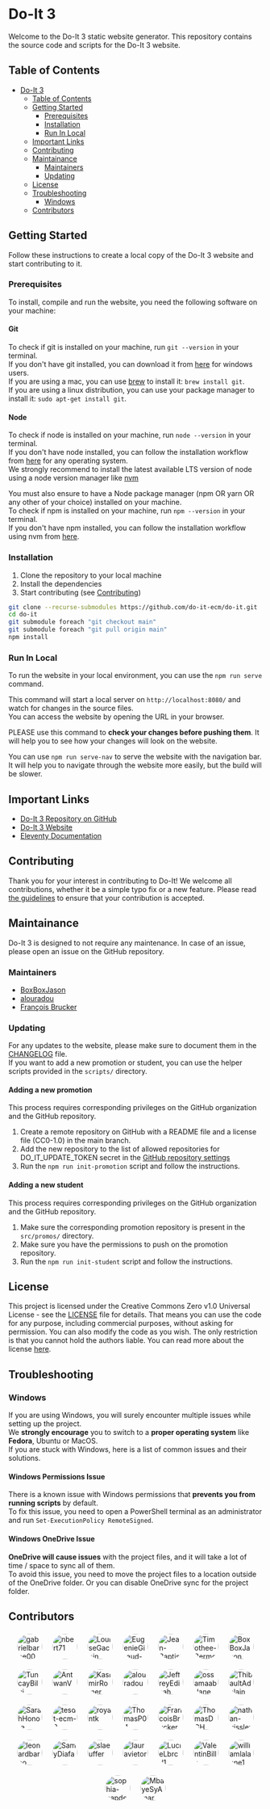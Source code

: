 # Do-It 3 <span id="do-it-3"></span>

Welcome to the Do-It 3 static website generator. This repository contains the source code and scripts for the Do-It 3 website.

## Table of Contents <span id="table-of-contents"></span>

- [Do-It 3](#do-it-3)
  - [Table of Contents](#table-of-contents)
  - [Getting Started](#getting-started)
    - [Prerequisites](#prerequisites)
    - [Installation](#installation)
    - [Run In Local](#run-in-local)
  - [Important Links](#important-links)
  - [Contributing](#contributing)
  - [Maintainance](#maintainance)
    - [Maintainers](#maintainers)
    - [Updating](#updating)
  - [License](#license)
  - [Troubleshooting](#troubleshooting)
    - [Windows](#windows)
  - [Contributors](#contributors)

## Getting Started <span id="getting-started"></span>

Follow these instructions to create a local copy of the Do-It 3 website and start contributing to it.

### Prerequisites <span id="prerequisites"></span>

To install, compile and run the website, you need the following software on your machine:

#### Git

To check if git is installed on your machine, run ```git --version``` in your terminal.\
If you don't have git installed, you can download it from [here](https://git-scm.com/downloads) for windows users.\
If you are using a mac, you can use [brew](https://brew.sh) to install it: `brew install git`.\
If you are using a linux distribution, you can use your package manager to install it: `sudo apt-get install git`.

#### Node

To check if node is installed on your machine, run ```node --version``` in your terminal.\
If you don't have node installed, you can follow the installation workflow from [here](https://nodejs.org/en/download/) for any operating system.\
We strongly recommend to install the latest available LTS version of node using a node version manager like [nvm](https://github.com/nvm-sh/nvm?tab=readme-ov-file#installing-and-updating)

You must also ensure to have a Node package manager (npm OR yarn OR any other of your choice) installed on your machine.\
To check if npm is installed on your machine, run ```npm --version``` in your terminal.\
If you don't have npm installed, you can follow the installation workflow using nvm from [here](https://github.com/nvm-sh/nvm?tab=readme-ov-file#installing-and-updating).

### Installation <span id="installation"></span>

1. Clone the repository to your local machine
2. Install the dependencies
3. Start contributing (see [Contributing](./CONTRIBUTING.md))

```bash
git clone --recurse-submodules https://github.com/do-it-ecm/do-it.git
cd do-it
git submodule foreach "git checkout main"
git submodule foreach "git pull origin main"
npm install
```

### Run In Local <span id="run-in-local"></span>

To run the website in your local environment, you can use the `npm run serve` command.

This command will start a local server on `http://localhost:8080/` and watch for changes in the source files.\
You can access the website by opening the URL in your browser.

PLEASE use this command to **check your changes before pushing them**. It will help you to see how your changes will look on the website.

You can use `npm run serve-nav` to serve the website with the navigation bar. It will help you to navigate through the website more easily, but the build will be slower.

## Important Links <span id="important-links"></span>

- [Do-It 3 Repository on GitHub](https://github.com/do-it-ecm/do-it)
- [Do-It 3 Website](https://do-it.aioli.ec-m.fr/)
- [Eleventy Documentation](https://www.11ty.dev/docs/)

## Contributing <span id="contributing"></span>

Thank you for your interest in contributing to Do-It! We welcome all contributions, whether it be a simple typo fix or a new feature. Please read [the guidelines](./CONTRIBUTING.md) to ensure that your contribution is accepted.

## Maintainance <span id="maintainance"></span>

Do-It 3 is designed to not require any maintenance. In case of an issue, please open an issue on the GitHub repository.

### Maintainers <span id="maintainers"></span>

- [BoxBoxJason](https://github.com/BoxBoxJason)
- [alouradou](https://githubcom/alouradou)
- [François Brucker](https://github.com/FrancoisBrucker)

### Updating <span id="updating"></span>

For any updates to the website, please make sure to document them in the [CHANGELOG](./CHANGELOG.md) file.\
If you want to add a new promotion or student, you can use the helper scripts provided in the `scripts/` directory.

#### Adding a new promotion

This process requires corresponding privileges on the GitHub organization and the GitHub repository.

1. Create a remote repository on GitHub with a README file and a license file (CC0-1.0) in the main branch.
2. Add the new repository to the list of allowed repositories for DO_IT_UPDATE_TOKEN secret in the [GitHub repository settings](https://github.com/organizations/do-it-ecm/settings/secrets/actions/DO_IT_UPDATE_TOKEN)
3. Run the `npm run init-promotion` script and follow the instructions.

#### Adding a new student

This process requires corresponding privileges on the GitHub organization and the GitHub repository.

1. Make sure the corresponding promotion repository is present in the `src/promos/` directory.
2. Make sure you have the permissions to push on the promotion repository.
3. Run the `npm run init-student` script and follow the instructions.

## License <span id="license"></span>

This project is licensed under the Creative Commons Zero v1.0 Universal License - see the [LICENSE](./LICENSE) file for details.
That means you can use the code for any purpose, including commercial purposes, without asking for permission. You can also modify the code as you wish. The only restriction is that you cannot hold the authors liable. You can read more about the license [here](https://creativecommons.org/publicdomain/zero/1.0/).

## Troubleshooting <span id="troubleshooting"></span>

### Windows <span id="windows"></span>

If you are using Windows, you will surely encounter multiple issues while setting up the project.\
We **strongly encourage** you to switch to a **proper operating system** like **Fedora**, Ubuntu or MacOS.\
If you are stuck with Windows, here is a list of common issues and their solutions.

#### Windows Permissions Issue

There is a known issue with Windows permissions that **prevents you from running scripts** by default.\
To fix this issue, you need to open a PowerShell terminal as an administrator and run `Set-ExecutionPolicy RemoteSigned`.

#### Windows OneDrive Issue

**OneDrive will cause issues** with the project files, and it will take a lot of time / space to sync all of them.\
To avoid this issue, you need to move the project files to a location outside of the OneDrive folder. Or you can disable OneDrive sync for the project folder.

## Contributors <span id="contributors"></span>

<div style="display: flex; flex-wrap: wrap; gap: 10px; justify-content: center; align-items: center;">
    <a href="https://github.com/gabrielbarbe00" style="display: flex; flex-direction: column; align-items: center; text-decoration: none;"><img src="https://avatars.githubusercontent.com/u/112874056?v=4" title="gabrielbarbe00" alt="gabrielbarbe00" style="width: 50px; height: 50px; border-radius: 50%; margin: 5px;"></a>
    <a href="https://github.com/nbert71" style="display: flex; flex-direction: column; align-items: center; text-decoration: none;"><img src="https://avatars.githubusercontent.com/u/75083621?v=4" title="nbert71" alt="nbert71" style="width: 50px; height: 50px; border-radius: 50%; margin: 5px;"></a>
    <a href="https://github.com/LouiseGacoin" style="display: flex; flex-direction: column; align-items: center; text-decoration: none;"><img src="https://avatars.githubusercontent.com/u/112874138?v=4" title="LouiseGacoin" alt="LouiseGacoin" style="width: 50px; height: 50px; border-radius: 50%; margin: 5px;"></a>
    <a href="https://github.com/EugenieGiraud-Telme" style="display: flex; flex-direction: column; align-items: center; text-decoration: none;"><img src="https://avatars.githubusercontent.com/u/112874091?v=4" title="EugenieGiraud-Telme" alt="EugenieGiraud-Telme" style="width: 50px; height: 50px; border-radius: 50%; margin: 5px;"></a>
    <a href="https://github.com/Jean-Baptiste-DP" style="display: flex; flex-direction: column; align-items: center; text-decoration: none;"><img src="https://avatars.githubusercontent.com/u/77680664?v=4" title="Jean-Baptiste-DP" alt="Jean-Baptiste-DP" style="width: 50px; height: 50px; border-radius: 50%; margin: 5px;"></a>
    <a href="https://github.com/Timothee-Bermond" style="display: flex; flex-direction: column; align-items: center; text-decoration: none;"><img src="https://avatars.githubusercontent.com/u/94856338?v=4" title="Timothee-Bermond" alt="Timothee-Bermond" style="width: 50px; height: 50px; border-radius: 50%; margin: 5px;"></a>
    <a href="https://github.com/BoxBoxJason" style="display: flex; flex-direction: column; align-items: center; text-decoration: none;"><img src="https://avatars.githubusercontent.com/u/62643679?v=4" title="BoxBoxJason" alt="BoxBoxJason" style="width: 50px; height: 50px; border-radius: 50%; margin: 5px;"></a>
    <a href="https://github.com/TuncayBilgi" style="display: flex; flex-direction: column; align-items: center; text-decoration: none;"><img src="https://avatars.githubusercontent.com/u/90749676?v=4" title="TuncayBilgi" alt="TuncayBilgi" style="width: 50px; height: 50px; border-radius: 50%; margin: 5px;"></a>
    <a href="https://github.com/AntwanV" style="display: flex; flex-direction: column; align-items: center; text-decoration: none;"><img src="https://avatars.githubusercontent.com/u/73229456?v=4" title="AntwanV" alt="AntwanV" style="width: 50px; height: 50px; border-radius: 50%; margin: 5px;"></a>
    <a href="https://github.com/KasimirRomer" style="display: flex; flex-direction: column; align-items: center; text-decoration: none;"><img src="https://avatars.githubusercontent.com/u/47687775?v=4" title="KasimirRomer" alt="KasimirRomer" style="width: 50px; height: 50px; border-radius: 50%; margin: 5px;"></a>
    <a href="https://github.com/alouradou" style="display: flex; flex-direction: column; align-items: center; text-decoration: none;"><img src="https://avatars.githubusercontent.com/u/18040415?v=4" title="alouradou" alt="alouradou" style="width: 50px; height: 50px; border-radius: 50%; margin: 5px;"></a>
    <a href="https://github.com/JeffreyEdisah" style="display: flex; flex-direction: column; align-items: center; text-decoration: none;"><img src="https://avatars.githubusercontent.com/u/112874174?v=4" title="JeffreyEdisah" alt="JeffreyEdisah" style="width: 50px; height: 50px; border-radius: 50%; margin: 5px;"></a>
    <a href="https://github.com/ossamaabdane" style="display: flex; flex-direction: column; align-items: center; text-decoration: none;"><img src="https://avatars.githubusercontent.com/u/112874071?v=4" title="ossamaabdane" alt="ossamaabdane" style="width: 50px; height: 50px; border-radius: 50%; margin: 5px;"></a>
    <a href="https://github.com/ThibaultAdelain" style="display: flex; flex-direction: column; align-items: center; text-decoration: none;"><img src="https://avatars.githubusercontent.com/u/94785843?v=4" title="ThibaultAdelain" alt="ThibaultAdelain" style="width: 50px; height: 50px; border-radius: 50%; margin: 5px;"></a>
    <a href="https://github.com/SarahHonore" style="display: flex; flex-direction: column; align-items: center; text-decoration: none;"><img src="https://avatars.githubusercontent.com/u/112874112?v=4" title="SarahHonore" alt="SarahHonore" style="width: 50px; height: 50px; border-radius: 50%; margin: 5px;"></a>
    <a href="https://github.com/tesdt-ecm-3" style="display: flex; flex-direction: column; align-items: center; text-decoration: none;"><img src="https://avatars.githubusercontent.com/u/144914029?v=4" title="tesdt-ecm-3" alt="tesdt-ecm-3" style="width: 50px; height: 50px; border-radius: 50%; margin: 5px;"></a>
    <a href="https://github.com/royantk" style="display: flex; flex-direction: column; align-items: center; text-decoration: none;"><img src="https://avatars.githubusercontent.com/u/91052551?v=4" title="royantk" alt="royantk" style="width: 50px; height: 50px; border-radius: 50%; margin: 5px;"></a>
    <a href="https://github.com/ThomasP04" style="display: flex; flex-direction: column; align-items: center; text-decoration: none;"><img src="https://avatars.githubusercontent.com/u/95079084?v=4" title="ThomasP04" alt="ThomasP04" style="width: 50px; height: 50px; border-radius: 50%; margin: 5px;"></a>
    <a href="https://github.com/FrancoisBrucker" style="display: flex; flex-direction: column; align-items: center; text-decoration: none;"><img src="https://avatars.githubusercontent.com/u/1096186?v=4" title="FrancoisBrucker" alt="FrancoisBrucker" style="width: 50px; height: 50px; border-radius: 50%; margin: 5px;"></a>
    <a href="https://github.com/ThomasDGH" style="display: flex; flex-direction: column; align-items: center; text-decoration: none;"><img src="https://avatars.githubusercontent.com/u/116448822?v=4" title="ThomasDGH" alt="ThomasDGH" style="width: 50px; height: 50px; border-radius: 50%; margin: 5px;"></a>
    <a href="https://github.com/nathan-gissler" style="display: flex; flex-direction: column; align-items: center; text-decoration: none;"><img src="https://avatars.githubusercontent.com/u/112874234?v=4" title="nathan-gissler" alt="nathan-gissler" style="width: 50px; height: 50px; border-radius: 50%; margin: 5px;"></a>
    <a href="https://github.com/leonardbarbo" style="display: flex; flex-direction: column; align-items: center; text-decoration: none;"><img src="https://avatars.githubusercontent.com/u/112567740?v=4" title="leonardbarbo" alt="leonardbarbo" style="width: 50px; height: 50px; border-radius: 50%; margin: 5px;"></a>
    <a href="https://github.com/SamyDiafat" style="display: flex; flex-direction: column; align-items: center; text-decoration: none;"><img src="https://avatars.githubusercontent.com/u/118663043?v=4" title="SamyDiafat" alt="SamyDiafat" style="width: 50px; height: 50px; border-radius: 50%; margin: 5px;"></a>
    <a href="https://github.com/slaeuffer" style="display: flex; flex-direction: column; align-items: center; text-decoration: none;"><img src="https://avatars.githubusercontent.com/u/78797063?v=4" title="slaeuffer" alt="slaeuffer" style="width: 50px; height: 50px; border-radius: 50%; margin: 5px;"></a>
    <a href="https://github.com/lauravietor" style="display: flex; flex-direction: column; align-items: center; text-decoration: none;"><img src="https://avatars.githubusercontent.com/u/92258848?v=4" title="lauravietor" alt="lauravietor" style="width: 50px; height: 50px; border-radius: 50%; margin: 5px;"></a>
    <a href="https://github.com/LucieLbrcd1" style="display: flex; flex-direction: column; align-items: center; text-decoration: none;"><img src="https://avatars.githubusercontent.com/u/118168976?v=4" title="LucieLbrcd1" alt="LucieLbrcd1" style="width: 50px; height: 50px; border-radius: 50%; margin: 5px;"></a>
    <a href="https://github.com/ValentinBilla" style="display: flex; flex-direction: column; align-items: center; text-decoration: none;"><img src="https://avatars.githubusercontent.com/u/91964228?v=4" title="ValentinBilla" alt="ValentinBilla" style="width: 50px; height: 50px; border-radius: 50%; margin: 5px;"></a>
    <a href="https://github.com/williamlalanne1" style="display: flex; flex-direction: column; align-items: center; text-decoration: none;"><img src="https://avatars.githubusercontent.com/u/144914730?v=4" title="williamlalanne1" alt="williamlalanne1" style="width: 50px; height: 50px; border-radius: 50%; margin: 5px;"></a>
    <a href="https://github.com/sophia-capdevielle" style="display: flex; flex-direction: column; align-items: center; text-decoration: none;"><img src="https://avatars.githubusercontent.com/u/180400312?v=4" title="sophia-capdevielle" alt="sophia-capdevielle" style="width: 50px; height: 50px; border-radius: 50%; margin: 5px;"></a>
    <a href="https://github.com/MbayeSyAmar" style="display: flex; flex-direction: column; align-items: center; text-decoration: none;"><img src="https://avatars.githubusercontent.com/u/111590312?v=4" title="MbayeSyAmar" alt="MbayeSyAmar" style="width: 50px; height: 50px; border-radius: 50%; margin: 5px;"></a>
</div>
